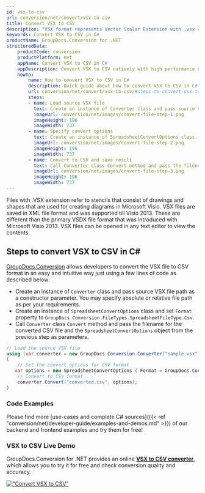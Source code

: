 ```yaml
---
id: vsx-to-csv
url: conversion/net/convert/vsx-to-csv
title: Convert VSX to CSV
description: "VSX format represents Vector Scalar Extension with .vsx extension. Learn how to convert VSX to CSV file programmatically in C# language using GroupDocs.Conversion for .NET library."
keywords: Convert VSX to CSV in C#
productName: GroupDocs.Conversion for .NET
structuredData:
    productCode: conversion
    productPlatform: net
    appName: Convert VSX to CSV in C#
    appDescription: Convert VSX to CSV natively with high performance using C# language and server side GroupDocs.Conversion for .NET APIs, without the use of any software like Microsoft or Open Office.
    howTo:
        name: How to convert VSX to CSV in C# 
        description: Quick guide about how to convert VSX to CSV in C# with high performance and accuracy.
        url: conversion/net/convert/vsx-to-csv/#steps-to-convert-vsx-to-csv-in-c
        steps:
        - name: Load source VSX file 
          text: Create an instance of Converter class and pass source VSX file path as a constructor parameter. You may specify absolute or relative file path as per your requirements. 
          imageUrl: conversion/net/images/convert-file-step-1.png
          imageHeight: 196
          imageWidth: 737
        - name: Specify convert options 
          text: Create an instance of SpreadsheetConvertOptions class.
          imageUrl: conversion/net/images/convert-file-step-2.png
          imageHeight: 196
          imageWidth: 737
        - name: Convert to CSV and save result 
          text: Call Converter class Convert method and pass the filename for the converted HTML file and the SpreadsheetConvertOptions object from the previous step as parameters.
          imageUrl: conversion/net/images/convert-file-step-3.png
          imageHeight: 196
          imageWidth: 737
---
```


Files with .VSX extension refer to stencils that consist of drawings and shapes that are used for creating diagrams in Microsoft Visio. VSX files are saved in XML file format and was supported till Visio 2013. These are different than the primary VSDX file format that was introduced with Microsoft Visio 2013. VSX files can be opened in any text editor to view the contents.

## Steps to convert VSX to CSV in C#

[GroupDocs.Conversion](https://products.groupdocs.com/conversion/net) allows developers to convert the VSX file to CSV format in an easy and intuitive way just using a few lines of code as described below:

* Create an instance of `Converter` class and pass source VSX file path as a constructor parameter. You may specify absolute or relative file path as per your requirements. 
* Create an instance of `SpreadsheetConvertOptions` class and set `Format` property to `GroupDocs.Conversion.FileTypes.SpreadsheetFileType.Csv`.
* Call `Converter` class `Convert` method and pass the filename for the converted CSV file and the `SpreadsheetConvertOptions` object from the previous step as parameters.

```csharp
// Load the source VSX file
using (var converter = new GroupDocs.Conversion.Converter("sample.vsx"))
{
    // Set the convert options for CSV format
   var options = new SpreadsheetConvertOptions { Format = GroupDocs.Conversion.FileTypes.SpreadsheetFileType.Csv };
    // Convert to CSV format
    converter.Convert("converted.csv", options);
}
```

### Code Examples

Please find more [use-cases and complete C# sources]({{< ref "conversion/net/developer-guide/examples-and-demos.md" >}}) of our backend and frontend examples and try them for free!

### VSX to CSV Live Demo

GroupDocs.Conversion for .NET provides an online [**VSX to CSV converter**](https://products.groupdocs.app/conversion/vsx-to-csv), which allows you to try it for free and check conversion quality and accuracy.

[!["Convert VSX to CSV"](conversion/net/images/convert-to-csv/convert-vsx-to-csv.png)](https://products.groupdocs.app/conversion/vsx-to-csv)